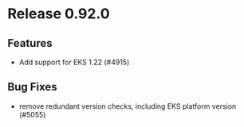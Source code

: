 # Release 0.92.0

## Features

- Add support for EKS 1.22 (#4915)

## Bug Fixes

- remove redundant version checks, including EKS platform version (#5055)
